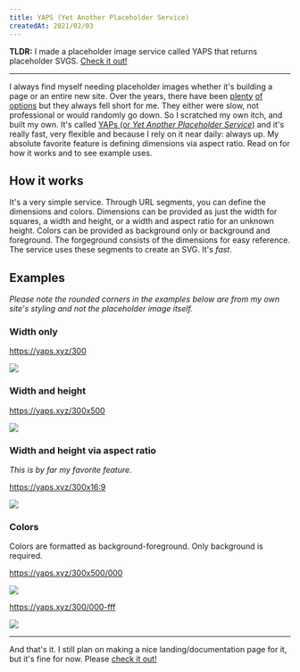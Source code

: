 ```yaml
---
title: YAPS (Yet Another Placeholder Service)
createdAt: 2021/02/03
---
```

**TLDR:** I made a placeholder image service called YAPS that returns placeholder SVGS. [Check it out!](https://yaps.xyz)

***

I always find myself needing placeholder images whether it's building a page or an entire new site. Over the years, there have been [plenty](https://placeholder.com) [of](https://placekitten.com) [options](https://satyr.dev) but they always fell short for me. They either were slow, not professional or would randomly go down. So I scratched my own itch, and built my own. It's called [YAPs (or *Yet Another Placeholder Service*)](https://yaps.xyz) and it's really fast, very flexible and because I rely on it near daily: always up. My absolute favorite feature is defining dimensions via aspect ratio. Read on for how it works and to see example uses.

## How it works
It's a very simple service. Through URL segments, you can define the dimensions and colors. Dimensions can be provided as just the width for squares, a width and height, or a width and aspect ratio for an unknown height. Colors can be provided as background only or background and foreground. The forgeground consists of the dimensions for easy reference. The service uses these segments to create an SVG. It's *fast*.

## Examples
*Please note the rounded corners in the examples below are from my own site's styling and not the placeholder image itself.*

### Width only
https://yaps.xyz/300

![](https://yaps.xyz/300)

### Width and height

https://yaps.xyz/300x500

![](https://yaps.xyz/300x500)

### Width and height via aspect ratio
*This is by far my favorite feature.*

https://yaps.xyz/300x16:9

![](https://yaps.xyz/300x1:1)

### Colors
Colors are formatted as background-foreground. Only background is required.

https://yaps.xyz/300x500/000

![](https://yaps.xyz/300x500/000)

https://yaps.xyz/300/000-fff

![](https://yaps.xyz/300/000-fff)

***

And that's it. I still plan on making a nice landing/documentation page for it, but it's fine for now. Please [check it out!](https://yaps.xyz)

